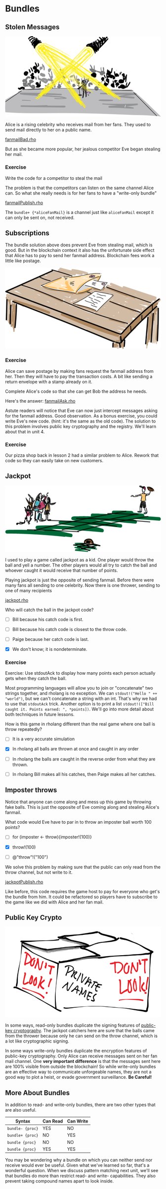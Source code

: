 # Bundles

## Stolen Messages

![Alice's fans love her and want to send her lots of mail .](Alice.png)

Alice is a rising celebrity who receives mail from her fans. They used to send mail directly to her on a public name.

[fanmailBad.rho](fanmailBad.rho)

But as she became more popular, her jealous competitor Eve began stealing her mail.

### Exercise
Write the code for a competitor to steal the mail  <!-- Answer in fanmailEve.rho -->

The problem is that the competitors can listen on the same channel Alice can. So what she really needs is for her fans to have a "write-only bundle"

[fanmailPublish.rho](fanmailPublish.rho)

The `bundle+ {*aliceFanMail}` is a channel just like `aliceFanMail` except it can only be sent on, not received.

## Subscriptions
The bundle solution above does prevent Eve from stealing mail, which is good. But in the blockchain context it also has the unfortunate side effect that Alice has to pay to send her fanmail address. Blockchain fees work a little like postage.

![The sender includes a return envelope already posted to himself](returnEnvelope.png)

### Exercise

Alice can save postage by making fans request the fanmail address from her. Then they will have to pay the transaction costs. A bit like sending a return envelope with a stamp already on it.

Complete Alice's code so that she can get Bob the address he needs.

Here's the answer:
[fanmailAsk.rho](fanmailAsk.rho)


Astute readers will notice that Eve can now just intercept messages asking for the fanmail address. Good observation. As a bonus exercise, you could write Eve's new code. (hint: it's the same as the old code). The solution to this problem involves public key cryptography and the registry. We'll learn about that in unit 4.

### Exercise
Our pizza shop back in lesson 2 had a similar problem to Alice. Rework that code so they can easily take on new customers.

## Jackpot

![A single "thrower" throws a ball for one of many catchers to catch](jackpot.png)

I used to play a game called jackpot as a kid. One player would throw the ball and yell a number. The other players would all try to catch the ball and whoever caught it would receive that number of points.

Playing jackpot is just the opposite of sending fanmail. Before there were many fans all sending to one celebrity. Now there is one thrower, sending to one of many recipients

[jackpot.rho](jackpot.rho)

Who will catch the ball in the jackpot code?
- [ ] Bill because his catch code is first.
- [ ] Bill because his catch code is closest to the throw code.
- [ ] Paige because her catch code is last.
- [x] We don't know; it is nondeterminate.


### Exercise
Exercise: Use stdoutAck to display how many points each person actually gets when they catch the ball.
<!-- solution in jackpotNicePrinting.rho -->

Most programming languages will allow you to join or "concatenate" two strings together, and rholang is no exception. We can `stdout!("Hello " ++ "world")`, but we can't concatenate a string with an int. That's why we had to use that `stdoutAck` trick. Another option is to print a list  `stdout!(["Bill caught it. Points earned: ", *points])`. We'll go into more detail about both techniques in future lessons.

How is this game in rholang different than the real game where one ball is throw repeatedly?
- [ ] It is a very accurate simulation
- [x] In rholang all balls are thrown at once and caught in any order
- [ ] In rholang the balls are caught in the reverse order from what they are thrown.
- [ ] In rholang Bill makes all his catches, then Paige makes all her catches.


## Imposter throws

Notice that anyone can come along and mess up this game by throwing fake balls. This is just the opposite of Eve coming along and stealing Alice's fanmail.

What code would Eve have to par in to throw an imposter ball worth 100 points?
- [ ] for (imposter <- throw){imposter!(100)}
- [x] throw!(100)
- [ ] @"throw"!("100")


We solve this problem by making sure that the public can only read from the throw channel, but not write to it.

[jackpotPublish.rho](jackpotPublish.rho)

Like before, this code requires the game host to pay for everyone who get's the bundle from him. It could be refactored so players have to subscribe to the game like we did with Alice and her fan mail.

## Public Key Crypto

![This bundle is sealed within the blockchain world, but totaly openable to anyone outside. Remember that just because data is off limits within the blockchain, doesn't mean it's truly private.](privateNames.png)

In some ways, read-only bundles duplicate the signing features of [public-key cryptography](https://en.wikipedia.org/wiki/Public-key_cryptography). The jackpot catchers here are sure that the balls came from the thrower because only he can send on the throw channel, which is a lot like cryptographic signing.

In some ways write-only bundles duplicate the encryption features of public-key cryptography. Only Alice can receive messages sent on her fan mail channel. One **very important difference** is that the messages sent here are 100% visible from outside the blockchain! So while write-only bundles are an effective way to communicate unforgeable names, they are not a good way to plot a heist, or evade government surveillance. **Be Careful!**

## More About Bundles

In addition to read- and write-only bundles, there are two other types that are also useful.

| Syntax | Can Read | Can Write |
| ------ | -------- | --------- |
| `bundle- {proc}`  | YES |  NO |
| `bundle+ {proc}`  | NO  | YES |
| `bundle {proc}`   | NO  |  NO |
| `bundle {proc}`   | YES | YES |

You may be wondering why a bundle on which you can neither send nor receive would ever be useful. Given what we've learned so far, that's a wonderful question. When we discuss pattern matching next unit, we'll see that bundles do more than restrict read- and write- capabilities. They also prevent taking compound names apart to look inside.
